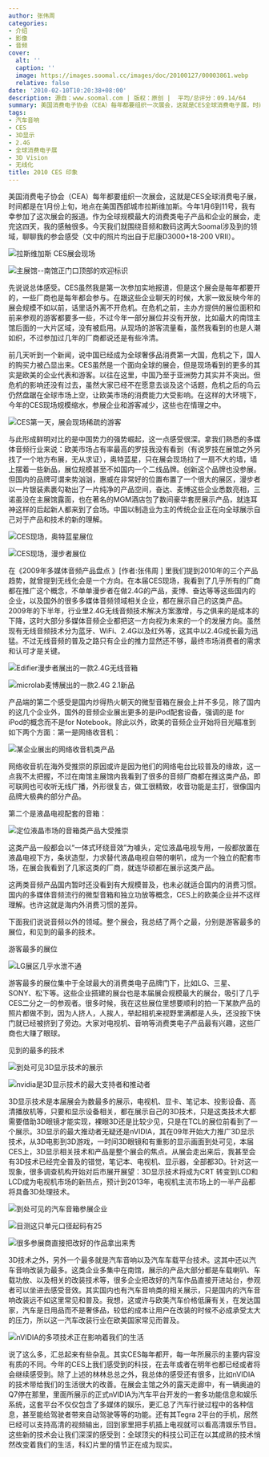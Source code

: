 ```yaml
---
author: 张伟周
categories:
- 介绍
- 影像
- 音频
cover:
  alt: ''
  caption: ''
  image: https://images.soomal.cc/images/doc/20100127/00003861.webp
  relative: false
date: '2010-02-10T10:20:38+08:00'
description: 源自：www.soomal.com | 版权：原创 |  平均/总评分：09.14/64
summary: 美国消费电子协会（CEA）每年都要组织一次展会，这就是CES全球消费电子展，时间都是在1月份上旬，地点在美国西部城市拉斯维加斯。今年1月6到11号，我有幸参加了这次展会的报道。作为全球规模最大的消费类电子产品和企业的展会，走完这四天，我的收获非常丰富。今天我们就围绕音频和数码这两大Soomal涉及到的领域，聊聊我的参会感受
tags:
- 汽车音响
- CES
- 3D显示
- 2.4G
- 全球消费电子展
- 3D Vision
- 无线化
title: 2010 CES 印象
---
```


美国消费电子协会（CEA）每年都要组织一次展会，这就是CES全球消费电子展，时间都是在1月份上旬，地点在美国西部城市拉斯维加斯。今年1月6到11号，我有幸参加了这次展会的报道。作为全球规模最大的消费类电子产品和企业的展会，走完这四天，我的感触很多。今天我们就围绕音频和数码这两大Soomal涉及到的领域，聊聊我的参会感受（文中的照片均出自于尼康D3000+18-200 VRII）。



![拉斯维加斯 CES展会现场](https://images.soomal.cc/images/doc/20100127/00003861.webp)



![主展馆--南馆正门口顶部的欢迎标识](https://images.soomal.cc/images/doc/20100127/00003862.webp)



先说说总体感受。CES虽然我是第一次参加实地报道，但是这个展会是每年都要开的，一些厂商也是每年都会参与。在跟这些企业聊天的时候，大家一致反映今年的展会规模不如以前，话里话外离不开危机。在危机之前，主办方提供的展位面积和前来参观的游客都要多一些，不过今年一部分展位并没有开放，比如最大的南馆主馆后面的一大片区域，没有被启用。从现场的游客流量看，虽然我看到的也是人潮如织，不过参加过几年的厂商都说还是有些冷清。



前几天听到一个新闻，说中国已经成为全球奢侈品消费第一大国，危机之下，国人的购买力被凸显出来。CES虽然是一个面向全球的展会，但是现场看到的更多的其实是欧美的企业代表和游客。以往在这里，中国乃至于亚洲势力其实并不突出。但危机的影响还没有过去，虽然大家已经不在愿意去谈及这个话题，危机之后的乌云仍然盘踞在全球市场上空，让欧美市场的消费能力大受影响。在这样的大环境下，今年的CES现场规模缩水，参展企业和游客减少，这些也在情理之中。



![CES第一天，展会现场稀疏的游客](https://images.soomal.cc/images/doc/20100127/00003863.webp)



与此形成鲜明对比的是中国势力的强势崛起，这一点感受很深。拿我们熟悉的多媒体音频行业来说：欧美市场占有率最高的罗技我没有看到（有说罗技在展馆之外另找了一个地方布展，无从求证），奥特蓝星，只在展会现场拉了一扇不大的墙，墙上摆着一些新品，展位规模甚至不如国内一个二线品牌。创新这个品牌也没参展。但国内的品牌可谓来势汹汹，惠威在非常好的位置布置了一个很大的展区，漫步者以一片银装素裹勾勒出了一片纯净的产品空间，奋达、麦博这些企业悉数亮相，三诺虽没在主展馆露面，也在著名的MGM酒店包了数间豪华套房展示产品，就连耳神这样的后起新人都来到了会场。中国以制造业为主的传统企业正在向全球展示自己对于产品和技术的新的理解。



![CES现场，奥特蓝星展位](https://images.soomal.cc/images/doc/20100127/00003864.webp)



![CES现场，漫步者展位](https://images.soomal.cc/images/doc/20100127/00003865.webp)



在《2009年多媒体音频产品盘点 》[作者:张伟周 ]
里我们提到2010年的三个产品趋势，就曾提到无线化会是一个方向。在本届CES现场，我看到了几乎所有的厂商都在推广这个概念，不单单漫步者在做2.4G的产品，麦博、奋达等等这些国内的企业，以及国外的很多多媒体音频领域相关企业，都在展示自己的这类产品。2009年的下半年，行业里2.4G无线音频技术解决方案激增，与之俱来的是成本的下降，这时大部分多媒体音频企业都把这一方向视为未来的一个的发展方向。虽然现有无线音频技术分为蓝牙、WiFi、2.4G以及红外等，这其中以2.4G成长最为迅猛。不过无线音频的普及之路只有企业的推力显然还不够，最终市场消费者的需求和认可才是关键。



![Edifier漫步者展出的一款2.4G无线音箱](https://images.soomal.cc/images/doc/20100127/00003866.webp)



![microlab麦博展出的一款2.4G 2.1新品](https://images.soomal.cc/images/doc/20100127/00003867.webp)



产品端的第二个感受是国内炒得热火朝天的微型音箱在展会上并不多见，除了国内的这几个企业外，国外的音频企业展出更多的是iPod配套设备，强调的是 for iPod的概念而不是for Notebook。除此以外，欧美的音频企业开始将目光瞄准到如下两个方面：第一是网络收音机：



![某企业展出的网络收音机类产品](https://images.soomal.cc/images/doc/20100127/00003868.webp)



网络收音机在海外受推崇的原因或许是因为他们的网络电台比较普及的缘故，这一点我不太把握，不过在南馆主展馆内我看到了很多的音频厂商都在推这类产品，即可联网也可收听无线广播，外形很复古，做工很精致，收音功能是主打，很像国内品牌大极典的部分产品。



第二个是液晶电视配套的音箱：



![定位液晶市场的音箱类产品大受推崇](https://images.soomal.cc/images/doc/20100127/00003869.webp)



这类产品一般都会以“一体式环绕音效”为噱头，定位液晶电视专用，一般都放置在液晶电视下方，条状造型，力求替代液晶电视自带的喇叭，成为一个独立的配套市场，在展会我看到了几家这类的厂商，就连华硕都在展示这类产品。



这两类音频产品国内暂时还没看到有大规模普及，也未必就适合国内的消费习惯。国内的多媒体音频流行的微型音箱和独立功放等概念，CES上的欧美企业并不这样理解。也许这就是海内外消费习惯的差异。



下面我们说说音频以外的领域。整个展会，我总结了两个之最，分别是游客最多的展位，和见到的最多的技术。



游客最多的展位



![LG展区几乎水泄不通](https://images.soomal.cc/images/doc/20100127/00003874.webp)



游客最多的展位集中于全球最大的消费类电子品牌门下，比如LG、三星、SONY、松下等。这些企业搭建的展台也是本届展会规模最大的展台，吸引了几乎CES二分之一的参观者。很多时候，我在这些展位里想要顺利的拍一下某款产品的照片都做不到，因为人挤人，人挨人，举起相机来视野里满都是人头，还没按下快门就已经被挤到了旁边。大家对电视机、音响等消费类电子产品最有兴趣，这些厂商也大赚了眼球。



见到的最多的技术



![到处可见3D显示技术的展示](https://images.soomal.cc/images/doc/20100127/00003875.webp)



![nvidia是3D显示技术的最大支持者和推动者](https://images.soomal.cc/images/doc/20100127/00003876.webp)



3D显示技术是本届展会为数最多的展示，电视机、显卡、笔记本、投影设备、高清播放机等，只要和显示设备相关，都在展示自己的3D技术，只是这类技术大都需要借助3D眼镜才能实现，裸眼3D还是比较少见，只是在TCL的展位前看到了一个展示。3D显示的最大推动者无疑还是nVIDIA，其在09年开始大力推广3D显示技术，从3D电影到3D游戏，一时间3D眼镜和有重影的显示画面到处可见，本届CES上，3D显示相关技术和产品是整个展会的焦点。从展会走出来后，我甚至会有3D技术已经完全普及的错觉，笔记本、电视机、显示器，全部都3D。针对这一现象，很多调查机构开始对后市展开展望：3D显示技术将成为CRT 转变到LCD和LCD成为电视机市场的新热点，预计到2013年，电视机主流市场上的一半产品都将具备3D处理技术。



![到处可见的汽车音箱参展企业](https://images.soomal.cc/images/doc/20100205/00003988.webp)



![目测这只单元口径起码有25](https://images.soomal.cc/images/doc/20100205/00003987.webp)



![很多参展商直接把改好的作品拿出来秀](https://images.soomal.cc/images/doc/20100205/00003989.webp)



3D技术之外，另外一个最多就是汽车音响以及汽车车载平台技术。这其中还以汽车音响改装为最多。这类企业多集中在南馆，展示的产品大部分都是车载喇叭、车载功放、以及相关的改装技术等，很多企业把改好的汽车作品直接开进站台，参观者可以坐进去感受音效。其实国内也有汽车音响类的相关展示，只是国内的汽车音响改装远不如这里常见和普及。我想，这或许与欧美汽车价格低廉有关，在发达国家，汽车是日用品而不是奢侈品，较低的成本让用户在改装的时候不必成承受太大的压力，所以这一汽车改装行业在欧美国家常见而普及。



![nVIDIA的多项技术正在影响着我们的生活](https://images.soomal.cc/images/doc/20100205/00003990.webp)



说了这么多，汇总起来有些杂乱。其实CES每年都开，每一年所展示的主要内容没有质的不同。今年的CES上我们感受到的科技，在去年或者在明年也都已经或者将会继续感受到。除了上述的林林总总之外，我总体的感受还有很多，比如nVIDIA的技术带给我们的生活很大的改善。在展会主馆之外的露天走廊中，有一辆奥迪的Q7停在那里，里面所展示的正式nVIDIA为汽车平台开发的一套多功能信息和娱乐系统，这套平台不仅仅包含了多媒体的娱乐，更汇总了汽车行驶过程中的各种信息，甚至能给驾驶者带来自动驾驶等等的功能。还有其Tegra 2平台的手机，居然已经可以支持高清的视频输出，回到家里把手机插上电视就可以看高清娱乐节目。这些新的技术会让我们深深的感受到：全球顶尖的科技公司正在以其成熟的技术悄然改变着我们的生活，科幻片里的情节正在成为现实。